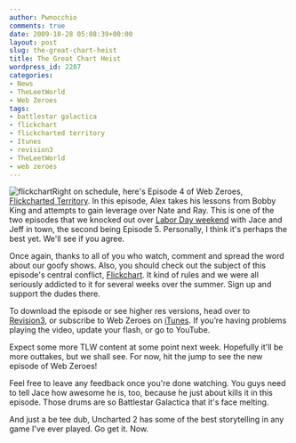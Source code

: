 ```yaml
---
author: Pwnocchio
comments: true
date: 2009-10-28 05:08:39+00:00
layout: post
slug: the-great-chart-heist
title: The Great Chart Heist
wordpress_id: 2287
categories:
- News
- TheLeetWorld
- Web Zeroes
tags:
- battlestar galactica
- flickchart
- flickcharted territory
- Itunes
- revision3
- TheLeetWorld
- web zeroes
---
```


![flickchart](http://smoothfewfilms.com/wp-content/uploads/2009/10/flickchart.jpg)Right on schedule, here's Episode 4 of Web Zeroes, [Flickcharted Territory](http://smoothfewfilms.com/2009/10/28/flickcharted-territory/). In this episode, Alex takes his lessons from Bobby King and attempts to gain leverage over Nate and Ray. This is one of the two episodes that we knocked out over [Labor Day weekend](http://smoothfewfilms.com/2009/09/08/reunion-ing/) with Jace and Jeff in town, the second being Episode 5. Personally, I think it's perhaps the best yet. We'll see if you agree.

Once again, thanks to all of you who watch, comment and spread the word about our goofy shows. Also, you should check out the subject of this episode's central conflict, [Flickchart](http://www.flickchart.com/). It kind of rules and we were all seriously addicted to it for several weeks over the summer. Sign up and support the dudes there.

To download the episode or see higher res versions, head over to [Revision3](http://revision3.com/webzeroes/flickchartedterritory), or subscribe to Web Zeroes on [iTunes](http://itunes.apple.com/WebObjects/MZStore.woa/wa/viewPodcast?id=335038421). If you’re having problems playing the video, update your flash, or go to YouTube.

Expect some more TLW content at some point next week. Hopefully it'll be more outtakes, but we shall see. For now, hit the jump to see the new episode of Web Zeroes!
<!-- more -->



Feel free to leave any feedback once you're done watching. You guys need to tell Jace how awesome he is, too, because he just about kills it in this episode. Those drums are so Battlestar Galactica that it's face melting.

And just a be tee dub, Uncharted 2 has some of the best storytelling in any game I've ever played. Go get it. Now.
